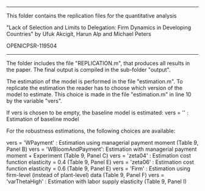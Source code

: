 ********************************************************************************
This folder contains the replication files for the quantitative analysis

"Lack of Selection and Limits to Delegation: Firm Dynamics in Developing Countries"
by 
Ufuk Akcigit, Harun Alp and Michael Peters

OPENICPSR-119504

********************************************************************************

The folder includes the file "REPLICATION.m", that produces all results in the paper. The final output is compiled in the sub-folder "output". 

The estimation of the model is performed in the file "estimation.m". To replicate the estimation the reader has to choose which version of the model to estimate. This choice is made in the file "estimation.m" in line 10 by the variable "vers".

If vers is chosen to be empty, the baseline model is estimated:
vers = ''	 	 : Estimation of baseline model

For the robustness estimations, the following choices are available:

vers = 'WPayment'	     : Estimation using managerial payment moment (Table 9, Panel B)
vers = 'WBloomAndPayment': Estimation with managerial payment moment + Experiment (Table 9, Panel C)
vers = 'zeta04'		     : Estimation cost function elasticity = 0.4 (Table 9, Panel E)
vers = 'zeta06'		     : Estimation cost function elasticity = 0.6 (Table 9, Panel E)
vers = 'Firm'		 	 : Estimation using firm-level (instead of plant-level) data (Table 9, Panel F)
vers = 'varThetaHigh'	 : Estimation with labor supply elasticity (Table 9, Panel I)

